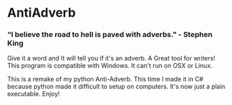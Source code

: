 # AntiAdverb
### “I believe the road to hell is paved with adverbs." - Stephen King
Give it a word and It will tell you if it's an adverb. A Great tool for writers!
This program is compatible with Windows. It can't run on OSX or Linux.


This is a remake of my python Anti-Adverb. 
This time I made it in C# because python made it difficult to setup on computers.
It's now just a plain executable. Enjoy!

